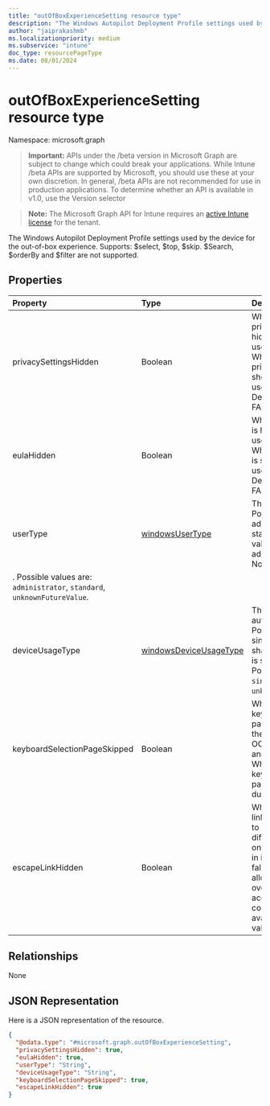 ```yaml
---
title: "outOfBoxExperienceSetting resource type"
description: "The Windows Autopilot Deployment Profile settings used by the device for the out-of-box experience. Supports: $select, $top, $skip. $Search, $orderBy and $filter are not supported."
author: "jaiprakashmb"
ms.localizationpriority: medium
ms.subservice: "intune"
doc_type: resourcePageType
ms.date: 08/01/2024
---
```


# outOfBoxExperienceSetting resource type

Namespace: microsoft.graph

> **Important:** APIs under the /beta version in Microsoft Graph are subject to change which could break your applications. While Intune /beta APIs are supported by Microsoft, you should use these at your own discretion. In general, /beta APIs are not recommended for use in production applications. To determine whether an API is available in v1.0, use the Version selector

> **Note:** The Microsoft Graph API for Intune requires an [active Intune license](https://go.microsoft.com/fwlink/?linkid=839381) for the tenant.

The Windows Autopilot Deployment Profile settings used by the device for the out-of-box experience. Supports: $select, $top, $skip. $Search, $orderBy and $filter are not supported.

## Properties
|Property|Type|Description|
|:---|:---|:---|
|privacySettingsHidden|Boolean|When TRUE, privacy settings is hidden to the end user during OOBE. When FALSE, privacy settings is shown to the end user during OOBE. Default value is FALSE.|
|eulaHidden|Boolean|When TRUE, EULA is hidden to the end user during OOBE. When FALSE, EULA is shown to the end user during OOBE. Default value is FALSE.|
|userType|[windowsUserType](../resources/intune-enrollment-windowsusertype.md)|The type of user. Possible values are administrator and standard. Default value is administrator. Yes No
. Possible values are: `administrator`, `standard`, `unknownFutureValue`.|
|deviceUsageType|[windowsDeviceUsageType](../resources/intune-enrollment-windowsdeviceusagetype.md)|The Entra join authentication type. Possible values are singleUser and shared. The default is singleUser. Possible values are: `singleUser`, `shared`, `unknownFutureValue`.|
|keyboardSelectionPageSkipped|Boolean|When TRUE, the keyboard selection page is hidden to the end user during OOBE if Language and Region are set. When FALSE, the keyboard selection page is skipped during OOBE.|
|escapeLinkHidden|Boolean|When TRUE, the link that allows user to start over with a different account on company sign-in is hidden. When false, the link that allows user to start over with a different account on company sign-in is available. Default value is FALSE.|

## Relationships
None

## JSON Representation
Here is a JSON representation of the resource.
<!-- {
  "blockType": "resource",
  "@odata.type": "microsoft.graph.outOfBoxExperienceSetting"
}
-->
``` json
{
  "@odata.type": "#microsoft.graph.outOfBoxExperienceSetting",
  "privacySettingsHidden": true,
  "eulaHidden": true,
  "userType": "String",
  "deviceUsageType": "String",
  "keyboardSelectionPageSkipped": true,
  "escapeLinkHidden": true
}
```